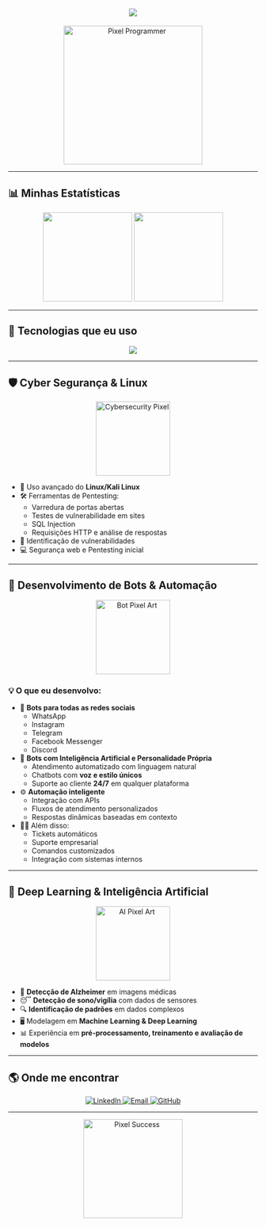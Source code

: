 <!-- ===================== TÍTULO ANIMADO ===================== -->
<h1 align="center">
  <img src="https://readme-typing-svg.herokuapp.com?font=Fira+Code&size=32&duration=3000&pause=1000&color=00F7FF&center=true&vCenter=true&width=700&lines=👋+Olá,+eu+sou+Gabriel+Costa!;🚀+Bem-vindo+ao+meu+GitHub!;💻+Sempre+aprendendo+e+codando" />
</h1>

<!-- PIXEL ART HEADER -->
<div align="center">
  <img src="https://i.ibb.co/m6LvrFp/pixel-programmer.gif" alt="Pixel Programmer" width="280"/>
</div>

---

## 📊 Minhas Estatísticas  

<div align="center">
  <img height="180em" src="https://github-readme-stats.vercel.app/api?username=GabrielC0sta&show_icons=true&theme=tokyonight&count_private=true&include_all_commits=true"/>
  <img height="180em" src="https://github-readme-stats.vercel.app/api/top-langs/?username=GabrielC0sta&layout=compact&langs_count=8&theme=tokyonight"/>
</div>

---

## 🚀 Tecnologias que eu uso  

<div align="center">
  <img src="https://skillicons.dev/icons?i=python,javascript,nodejs,java,html,css,mongodb,mysql,powerbi&perline=5" />
</div>

---

## 🛡️ Cyber Segurança & Linux  

<div align="center">
  <img src="https://i.ibb.co/b71zzfH/pixel-cyber.gif" alt="Cybersecurity Pixel" width="150"/>
</div>

- 🐧 Uso avançado do **Linux/Kali Linux**  
- 🛠️ Ferramentas de Pentesting:  
  - Varredura de portas abertas  
  - Testes de vulnerabilidade em sites  
  - SQL Injection  
  - Requisições HTTP e análise de respostas  
- 🔎 Identificação de vulnerabilidades  
- 💻 Segurança web e Pentesting inicial  

---

## 🤖 Desenvolvimento de Bots & Automação  

<div align="center">
  <img src="https://i.ibb.co/Fqgz2Xz/pixel-bot.gif" alt="Bot Pixel Art" width="150"/>
</div>

### 💡 O que eu desenvolvo:
- 🤝 **Bots para todas as redes sociais**  
  - WhatsApp  
  - Instagram  
  - Telegram  
  - Facebook Messenger  
  - Discord  
- 🧠 **Bots com Inteligência Artificial e Personalidade Própria**  
  - Atendimento automatizado com linguagem natural  
  - Chatbots com **voz e estilo únicos**  
  - Suporte ao cliente **24/7** em qualquer plataforma  
- ⚙️ **Automação inteligente**  
  - Integração com APIs  
  - Fluxos de atendimento personalizados  
  - Respostas dinâmicas baseadas em contexto  
- 👨‍💻 Além disso:  
  - Tickets automáticos  
  - Suporte empresarial  
  - Comandos customizados  
  - Integração com sistemas internos  

---

## 🧠 Deep Learning & Inteligência Artificial  

<div align="center">
  <img src="https://i.ibb.co/JRkFD0L/pixel-ai.gif" alt="AI Pixel Art" width="150"/>
</div>

- 🧬 **Detecção de Alzheimer** em imagens médicas  
- 😴 **Detecção de sono/vigília** com dados de sensores  
- 🔍 **Identificação de padrões** em dados complexos  
- 🖥️ Modelagem em **Machine Learning & Deep Learning**  
- 📊 Experiência em **pré-processamento, treinamento e avaliação de modelos**  

---

## 🌎 Onde me encontrar  

<div align="center">
  <a href="https://www.linkedin.com/in/gabriel-rodrigues-da-silva-costa-83a507265/" target="_blank">
    <img src="https://img.shields.io/badge/LinkedIn-0077B5?style=for-the-badge&logo=linkedin&logoColor=white&logoSize=auto&labelColor=0A66C2" alt="LinkedIn"/>
  </a>
  <a href="mailto:seuemail@email.com">
    <img src="https://img.shields.io/badge/Email-D14836?style=for-the-badge&logo=gmail&logoColor=white&logoSize=auto&labelColor=E94E3C" alt="Email"/>
  </a>
  <a href="https://github.com/GabrielC0sta">
    <img src="https://img.shields.io/badge/GitHub-171515?style=for-the-badge&logo=github&logoColor=white&logoSize=auto&labelColor=24292F" alt="GitHub"/>
  </a>
</div>

---

<!-- PIXEL ART FOOTER -->
<div align="center">
  <img src="https://i.ibb.co/5Wmy2G0/pixel-success.gif" alt="Pixel Success" width="200"/>
</div>

